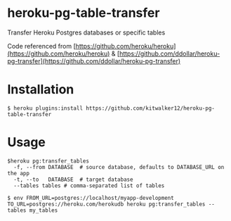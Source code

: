 heroku-pg-table-transfer
========================

Transfer Heroku Postgres databases or specific tables

Code referenced from [https://github.com/heroku/heroku](https://github.com/heroku/heroku) & [https://github.com/ddollar/heroku-pg-transfer](https://github.com/ddollar/heroku-pg-transfer)

# Installation

```
$ heroku plugins:install https://github.com/kitwalker12/heroku-pg-table-transfer
```

# Usage

```
$heroku pg:transfer_tables
  -f, --from DATABASE  # source database, defaults to DATABASE_URL on the app
  -t, --to   DATABASE  # target database
  --tables tables # comma-separated list of tables

$ env FROM_URL=postgres://localhost/myapp-development TO_URL=postgres://heroku.com/herokudb heroku pg:transfer_tables --tables my_tables
```
